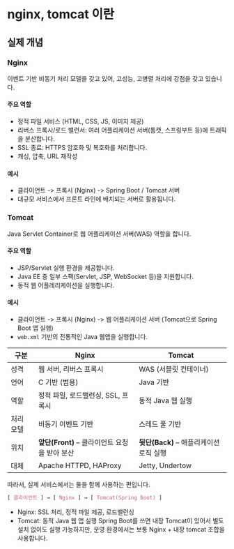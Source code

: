 # nginx, tomcat 이란
## 실제 개념
### Nginx
이벤트 기반 비동기 처리 모델을 갖고 있어, 고성능, 고병렬 처리에 강점을 갖고 있습니다. 
#### 주요 역할
* 정적 파일 서비스 (HTML, CSS, JS, 이미지 제공)
* 리버스 프록시/로드 밸런서: 여러 어플리케이션 서버(톰캣, 스프링부트 등)에 트래픽을 분산합니다.
* SSL 종료: HTTPS 암호화 및 복호화를 처리합니다.
* 캐싱, 압축, URL 재작성
#### 예시
* 클라이언트 -> 프록시 (Nginx) -> Spring Boot / Tomcat 서버
* 대규모 서비스에서 프론트 라인에 배치되는 서버로 활용됩니다.

### Tomcat
Java Servlet Container로 웹 어플리케이션 서버(WAS) 역할을 합니다.
#### 주요 역할
* JSP/Servlet 실행 환경을 제공합니다.
* Java EE 중 일부 스팩(Servlet, JSP, WebSocket 등)을 지원합니다.
* 동적 웹 어플레리케이션을 실행합니다.
#### 예시
* 클라이언트 -> 프록시 (Nginx) -> 웹 어플리케이션 서버 (Tomcat으로 Spring Boot 앱 실행)
* `web.xml` 기반의 전통적인 Java 웹앱을 실행합니다.

| 구분    | Nginx                           | Tomcat                      |
| ----- | ------------------------------- | --------------------------- |
| 성격    | 웹 서버, 리버스 프록시                   | WAS (서블릿 컨테이너)              |
| 언어    | C 기반 (범용)                       | Java 기반                     |
| 역할    | 정적 파일, 로드밸런싱, SSL, 프록시          | 동적 Java 웹 실행                |
| 처리 모델 | 비동기 이벤트 기반                      | 스레드 풀 기반                    |
| 위치    | **앞단(Front)** – 클라이언트 요청을 받아 분산 | **뒷단(Back)** – 애플리케이션 로직 실행 |
| 대체    | Apache HTTPD, HAProxy           | Jetty, Undertow             |


따라서, 실제 서비스에서는 둘을 함께 사용하는 편입니다. 
```css
[ 클라이언트 ] → [ Nginx ] → [ Tomcat(Spring Boot) ]
```
* Nginx: SSL 처리, 정적 파일 제공, 로드밸런싱
* Tomcat: 동적 Java 웹 앱 실행
Spring Boot를 쓰면 내장 Tomcat이 있어서 별도 설치 없이도 실행 가능하지만, 운영 환경에서는 보통 Nginx + 내장 tomcat 조합을 사용합니다. 
